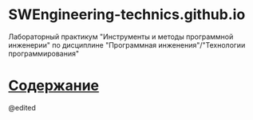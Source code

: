 # SWEngineering-technics.github.io
Лабораторный практикум "Инструменты и методы программной инженерии"
по дисциплине "Программная инженения"/"Технологии программирования"

# [Содержание](https://github.com/olgmina/SWEngineering-technics.github.io/blob/a57b41d964a3d1ab23c6024fb7f64678c4ab1366/index.md)
@edited

